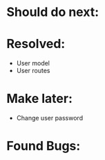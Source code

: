 # Should do next:

# Resolved:

- User model
- User routes

# Make later:

- Change user password

# Found Bugs:
